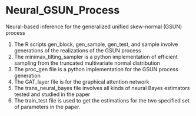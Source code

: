 # Neural_GSUN_Process
Neural-based inference for the generalized unified skew-normal (GSUN) process

1. The R scripts gen_block, gen_sample, gen_test, and sample involve generations of the realizations of the GSUN process
2. The minimax_tilting_sampler is a python implementation of efficient sampling from the truncated multivariate normal distribution
3. The proc_gen file is a python implementation for the GSUN process generation
4. The GAT_layer file is for the graphical attention network
5. The trans_neural_bayes file involves all kinds of neural Bayes estimators tested and studied in the paper
6. The train_test file is used to get the estimations for the two specified set of parameters in the paper.

